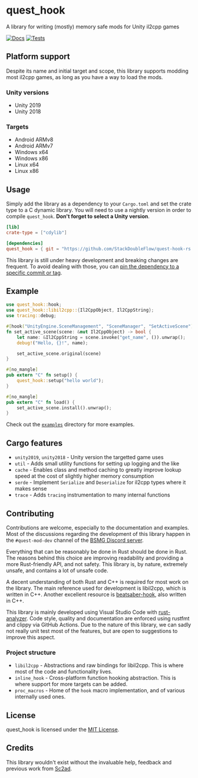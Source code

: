 # quest_hook

A library for writing (mostly) memory safe mods for Unity il2cpp games

[![Docs](https://img.shields.io/github/workflow/status/StackDoubleFlow/quest-hook-rs/Docs?color=blue&label=docs&style=for-the-badge)](https://stackdoubleflow.github.io/quest-hook-rs/quest_hook/) [![Tests](https://img.shields.io/github/workflow/status/StackDoubleFlow/quest-hook-rs/Tests?label=tests&style=for-the-badge)](https://github.com/StackDoubleFlow/quest-hook-rs/actions/workflows/tests.yml)

## Platform support

Despite its name and initial target and scope, this library supports modding most il2cpp games, as long as you have a way to load the mods.

### Unity versions

- Unity 2019
- Unity 2018

### Targets

- Android ARMv8
- Android ARMv7
- Windows x64
- Windows x86
- Linux x64
- Linux x86

## Usage

Simply add the library as a dependency to your `Cargo.toml` and set the crate type to a C dynamic library. You will need to use a nightly version in order to compile `quest_hook`. **Don't forget to select a Unity version**.

```toml
[lib]
crate-type = ["cdylib"]

[dependencies]
quest_hook = { git = "https://github.com/StackDoubleFlow/quest-hook-rs.git", features = ["unity2019"] }
```

This library is still under heavy development and breaking changes are frequent. To avoid dealing with those, you can [pin the dependency to a specific commit or tag](https://doc.rust-lang.org/cargo/reference/specifying-dependencies.html#specifying-dependencies-from-git-repositories).

## Example

```rust
use quest_hook::hook;
use quest_hook::libil2cpp::{Il2CppObject, Il2CppString};
use tracing::debug;

#[hook("UnityEngine.SceneManagement", "SceneManager", "SetActiveScene")]
fn set_active_scene(scene: &mut Il2CppObject) -> bool {
    let name: &Il2CppString = scene.invoke("get_name", ()).unwrap();
    debug!("Hello, {}!", name);

    set_active_scene.original(scene)
}

#[no_mangle]
pub extern "C" fn setup() {
    quest_hook::setup("hello world");
}

#[no_mangle]
pub extern "C" fn load() {
    set_active_scene.install().unwrap();
}
```

Check out the [`examples`](./examples/) directory for more examples.

## Cargo features

- `unity2019`, `unity2018` - Unity version the targetted game uses
- `util` - Adds small utility functions for setting up logging and the like
- `cache` - Enables class and method caching to greatly improve lookup speed at the cost of slightly higher memory consumption
- `serde` - Implement `Serialize` and `Deserialize` for il2cpp types where it makes sense
- `trace` - Adds `tracing` instrumentation to many internal functions

## Contributing

Contributions are welcome, especially to the documentation and examples. Most of the discussions regarding the development of this library happen in the `#quest-mod-dev` channel of the [BSMG Discord server](https://discord.gg/beatsabermods).

Everything that can be reasonably be done in Rust should be done in Rust. The reasons behind this choice are improving readability and providing a more Rust-friendly API, and not safety. This library is, by nature, extremely unsafe, and contains a lot of unsafe code.

A decent understanding of both Rust and C++ is required for most work on the library. The main reference used for development is libil2cpp, which is written in C++. Another excellent resource is [beatsaber-hook](https://github.com/sc2ad/beatsaber-hook), also written in C++.

This library is mainly developed using Visual Studio Code with [rust-analyzer](https://rust-analyzer.github.io/). Code style, quality and documentation are enforced using rustfmt and clippy via GitHub Actions. Due to the nature of this library, we can sadly not really unit test most of the features, but are open to suggestions to improve this aspect.

### Project structure

- `libil2cpp` - Abstractions and raw bindings for libil2cpp. This is where most of the code and functionality lives.
- `inline_hook` - Cross-platform function hooking abstraction. This is where support for more targets can be added.
- `proc_macros` - Home of the `hook` macro implementation, and of various internally used ones.

## License

quest_hook is licensed under the [MIT License](./LICENSE).

## Credits

This library wouldn't exist without the invaluable help, feedback and previous work from [Sc2ad](https://github.com/sc2ad).
